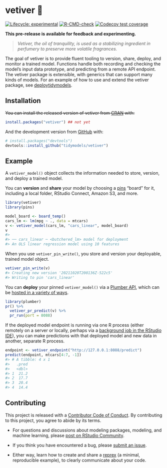 
<!-- README.md is generated from README.Rmd. Please edit that file -->

# vetiver 🏺

<!-- badges: start -->

[![Lifecycle:
experimental](https://img.shields.io/badge/lifecycle-experimental-orange.svg)](https://lifecycle.r-lib.org/articles/stages.html#experimental)
[![R-CMD-check](https://github.com/tidymodels/vetiver/workflows/R-CMD-check/badge.svg)](https://github.com/tidymodels/vetiver/actions)
[![Codecov test
coverage](https://codecov.io/gh/tidymodels/vetiver/branch/master/graph/badge.svg)](https://app.codecov.io/gh/tidymodels/vetiver?branch=master)
<!-- badges: end -->

**This pre-release is available for feedback and experimenting.**

> *Vetiver, the oil of tranquility, is used as a stabilizing ingredient
> in perfumery to preserve more volatile fragrances.*

The goal of vetiver is to provide fluent tooling to version, share,
deploy, and monitor a trained model. Functions handle both recording and
checking the model’s input data prototype, and predicting from a remote
API endpoint. The vetiver package is extensible, with generics that can
support many kinds of models. For an example of how to use and extend
the vetiver package, see
[deploytidymodels](https://github.com/juliasilge/deploytidymodels).

## Installation

~~You can install the released version of vetiver from
[CRAN](https://CRAN.R-project.org) with:~~

``` r
install.packages("vetiver") ## not yet
```

And the development version from [GitHub](https://github.com/) with:

``` r
# install.packages("devtools")
devtools::install_github("tidymodels/vetiver")
```

## Example

A `vetiver_model()` object collects the information needed to store,
version, and deploy a trained model.

You can **version** and **share** your model by choosing a
[pins](https://pins.rstudio.com/dev/) “board” for it, including a local
folder, RStudio Connect, Amazon S3, and more.

``` r
library(vetiver)
library(pins)

model_board <- board_temp()
cars_lm <- lm(mpg ~ ., data = mtcars)
v <- vetiver_model(cars_lm, "cars_linear", model_board)
v
#> 
#> ── cars_linear ─ <butchered_lm> model for deployment 
#> An OLS linear regression model using 10 features
```

When you use `vetiver_pin_write()`, you store and version your
deployable, trained model object.

``` r
vetiver_pin_write(v)
#> Creating new version '20211020T200136Z-522c5'
#> Writing to pin 'cars_linear'
```

You can **deploy** your pinned `vetiver_model()` via a [Plumber
API](https://www.rplumber.io/), which can be [hosted in a variety of
ways](https://www.rplumber.io/articles/hosting.html).

``` r
library(plumber)
pr() %>%
  vetiver_pr_predict(v) %>%
  pr_run(port = 8088)
```

If the deployed model endpoint is running via one R process (either
remotely on a server or locally, perhaps via a [background job in the
RStudio IDE](https://solutions.rstudio.com/r/jobs/)), you can make
predictions with that deployed model and new data in another, separate R
process.

``` r
endpoint <- vetiver_endpoint("http://127.0.0.1:8088/predict")
predict(endpoint, mtcars[4:7, -1])
#> # A tibble: 4 x 1
#>   .pred
#>   <dbl>
#> 1  21.2
#> 2  17.7
#> 3  20.4
#> 4  14.4
```

## Contributing

This project is released with a [Contributor Code of
Conduct](https://contributor-covenant.org/version/2/0/CODE_OF_CONDUCT.html).
By contributing to this project, you agree to abide by its terms.

-   For questions and discussions about modeling packages, modeling, and
    machine learning, please [post on RStudio
    Community](https://community.rstudio.com/new-topic?category_id=15&tags=tidymodels,question).

-   If you think you have encountered a bug, please [submit an
    issue](https://github.com/tidymodels/vetiver/issues).

-   Either way, learn how to create and share a
    [reprex](https://reprex.tidyverse.org/articles/articles/learn-reprex.html)
    (a minimal, reproducible example), to clearly communicate about your
    code.
